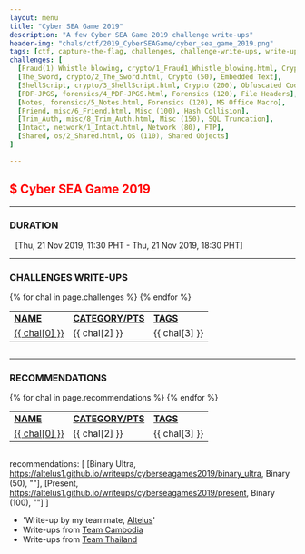 ```yaml
---
layout: menu
title: "Cyber SEA Game 2019"
description: "A few Cyber SEA Game 2019 challenge write-ups"
header-img: "chals/ctf/2019_CyberSEAGame/cyber_sea_game_2019.png"
tags: [ctf, capture-the-flag, challenges, challenge-write-ups, write-ups, writeups, write-up, writeup, cyberseagame, cyberseagames, cyber-sea-game, cyber-sea-games, solutions, 2019]
challenges: [
  [Fraud(1) Whistle blowing, crypto/1_Fraud1_Whistle_blowing.html, Crypto (50), Fullwidth Unicode Encoding], 
  [The_Sword, crypto/2_The_Sword.html, Crypto (50), Embedded Text], 
  [ShellScript, crypto/3_ShellScript.html, Crypto (200), Obfuscated Code], 
  [PDF-JPGS, forensics/4_PDF-JPGS.html, Forensics (120), File Headers], 
  [Notes, forensics/5_Notes.html, Forensics (120), MS Office Macro], 
  [Friend, misc/6_Friend.html, Misc (100), Hash Collision], 
  [Trim_Auth, misc/8_Trim_Auth.html, Misc (150), SQL Truncation], 
  [Intact, network/1_Intact.html, Network (80), FTP],
  [Shared, os/2_Shared.html, OS (110), Shared Objects]
]

---
```


## <span style="color:red">$ Cyber SEA Game 2019</span>

---

### DURATION
<div style="margin-left:10px">[<span>Thu, 21 Nov 2019, 11:30 PHT</span> - <span>Thu, 21 Nov 2019, 18:30 PHT</span>]</div>

---

### CHALLENGES WRITE-UPS

<div style="overflow-x:auto">
 <table>
   <tr>
     <td><strong style="text-decoration:underline">NAME</strong></td>
     <td><strong style="text-decoration:underline">CATEGORY/PTS</strong></td>
     <td><strong style="text-decoration:underline">TAGS</strong></td>
   </tr>
   {% for chal in page.challenges %}
   <tr>
     <td><a href="./2019_CyberSEAGame/{{ chal[1] }}">{{ chal[0] }}</a></td>
     <td>{{ chal[2] }}</td>
     <td>{{ chal[3] }}</td>
   </tr>
   {% endfor %}
 </table>
</div>

---

### RECOMMENDATIONS

<div style="overflow-x:auto">
 <table>
   <tr>
     <td><strong style="text-decoration:underline">NAME</strong></td>
     <td><strong style="text-decoration:underline">CATEGORY/PTS</strong></td>
     <td><strong style="text-decoration:underline">TAGS</strong></td>
   </tr>
   {% for chal in page.recommendations %}
   <tr>
     <td><a href="{{ chal[1] }}" target="_blank">{{ chal[0] }}</a></td>
     <td>{{ chal[2] }}</td>
     <td>{{ chal[3] }}</td>
   </tr>
   {% endfor %}
 </table>
</div>

recommendations: [
  [Binary Ultra, https://altelus1.github.io/writeups/cyberseagames2019/binary_ultra, Binary (50), ""], 
  [Present, https://altelus1.github.io/writeups/cyberseagames2019/present, Binary (100), ""]
]



- 'Write-up by my teammate, <a href="https://altelus1.github.io/about.html" target="_blank">Altelus</a>'
- Write-ups from <a href="https://khroot.com/2019/12/06/cyber-sea-game-2019-write-up/" target="_blank">Team Cambodia</a>
- Write-ups from <a href="https://github.com/end1an/Cyber-SEA-GAME-2019" target="_blank">Team Thailand</a>
